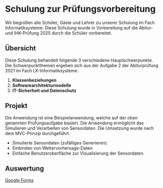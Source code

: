 # Schulung zur Prüfungsvorbereitung

Wir begrüßen alle Schüler, Gäste und Lehrer zu unserer Schulung im Fach Informatiksysteme. Diese Schulung wurde in Vorbereitung auf die Abitur- und IHK-Prüfung 2025 durch die Schüler vorbereitet.


## Übersicht

Diese Schulung behandelt folgende 3 verschiedene Hauptschwerpunkte. Die Schwerpunktthemen ergeben sich aus der Aufgabe 2 der Abiturprüfung 2021 im Fach LK-Informatiksysteme.

1. **Klassenbeziehungen**
2. **Softwarearchitekturmodelle**
3. **IT-Sicherheit und Datenschutz**


## Projekt

Die Anwendung ist eine Beispielanwendung, welche auf der oben genannten Prüfungsaufgabe basiert. Die Anwendung ermöglicht das Simulieren und Verarbeiten von Sensordaten. Die Umsetzung wurde nach dem MVC-Prinzip durchgeführt.

- Simulierte Sensordaten (zufälliges Generieren).
- Einbinden von Wettervorhersage-Daten
- Einfache Benutzeroberfläche zur Visualisierung der Sensordaten.

## Auswertung

[Google Forms](https://docs.google.com/forms/d/e/1FAIpQLSc893qDXLAIIrT1VFb-D2N4yxboJ4tvGt4LzTO5Fi9HGQNx6w/viewform?usp=dialog)

